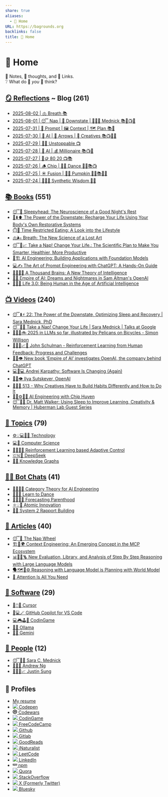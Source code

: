 ```yaml
---
share: true
aliases:
  - 🏡 Home
URL: https://bagrounds.org
backlinks: false
title: 🏡 Home
---
```

# 🏡 Home  
📑 Notes, 💭 thoughts, and 🔗 Links.  
❔ What do 🫵 _you_ 🤔 think?  
  
## [🪞 Reflections](./reflections/index.md) ~ Blog (261)  
- [2025-08-02 | 🫁 Breath 📚](./reflections/2025-08-02.md)  
- [2025-08-01 | 😴 Nap | 🔋 Downstate | 👩🏼‍🔬 Mednick 📚📄📺👥](./reflections/2025-08-01.md)  
- [2025-07-31 | 💬 Prompt | 🖼️ Context | 🗺️ Plan 📚📄](./reflections/2025-07-31.md)  
- [2025-07-30 | 🤖 AI | 🏹 Arrows | 🫟 Creatives 📚📺🤖💬](./reflections/2025-07-30.md)  
- [2025-07-29 | 🚫🛑 Unstoppable 📺](./reflections/2025-07-29.md)  
- [2025-07-28 | 🤖 AI | 💰 Millionaire 📚📺📄](./reflections/2025-07-28.md)  
- [2025-07-27 | 🤏🪙 80 20 📺📚](./reflections/2025-07-27.md)  
- [2025-07-26 | 🪵 Chip | 💃🏼 Dance 🤖💬📚📺](./reflections/2025-07-26.md)  
- [2025-07-25 | ☀️ Fusion | 🍑🎃 Pumpkin 🤖💬📚👶🏼](./reflections/2025-07-25.md)  
- [2025-07-24 | 🤖🧙‍♂️ Synthetic Wisdom 🤖💬](./reflections/2025-07-24.md)  
  
  
## [📚 Books](./books/index.md) (551)  
- [😴🧠 Sleepyhead: The Neuroscience of a Good Night's Rest](./books/sleepyhead-the-neuroscience-of-a-good-nights-rest.md)  
- [🔋⬇️⬆️ The Power of the Downstate: Recharge Your Life Using Your Body's Own Restorative Systems](./books/the-power-of-the-downstate-recharge-your-life-using-your-bodys-own-restorative-systems.md)  
- [⏱️🍎 Time Restricted Eating: A Look into the Lifestyle](./books/time-restricted-eating-a-look-into-the-lifestyle.md)  
- [🫁🌬️ Breath: The New Science of a Lost Art](./books/breath-the-new-science-of-a-lost-art.md)  
- [😴🧠📈 Take a Nap! Change Your Life.: The Scientific Plan to Make You Smarter, Healthier, More Productive](./books/take-a-nap-change-your-life-the-scientific-plan-to-make-you-smarter-healthier-more-productive.md)  
- [🤖🏗️ AI Engineering: Building Applications with Foundation Models](./books/ai-engineering-building-applications-with-foundation-models.md)  
- [💻✍️ The Art of Prompt Engineering with ChatGPT: A Hands-On Guide](./books/the-art-of-prompt-engineering-with-chatgpt-a-hands-on-guide.md)  
- [🧠🧠🧠🧠 A Thousand Brains: A New Theory of Intelligence](./books/a-thousand-brains.md)  
- [🤖👑 Empire of AI: Dreams and Nightmares in Sam Altman's OpenAI](./books/empire-of-ai-dreams-and-nightmares-in-sam-altmans-openai.md)  
- [🧬👥💾 Life 3.0: Being Human in the Age of Artificial Intelligence](./books/life-3-0.md)  
  
  
## [📺 Videos](./videos/index.md) (240)  
- [😴⬇️⚡ 22: The Power of the Downstate, Optimizing Sleep and Recovery | Sara Mednick, PhD](./videos/22-the-power-of-the-downstate-optimizing-sleep-and-recovery-sara-mednick-phd.md)  
- [😴🔄✨ Take a Nap! Change Your Life | Sara Mednick | Talks at Google](./videos/take-a-nap-change-your-life-sara-mednick-talks-at-google.md)  
- [🤖📅🦢🚲 2025 in LLMs so far, illustrated by Pelicans on Bicycles - Simon Willison](./videos/2025-in-llms-so-far-illustrated-by-pelicans-on-bicycles-simon-willison.md)  
- [🤖🧑‍💻📈🚧 John Schulman - Reinforcement Learning from Human Feedback: Progress and Challenges](./videos/john-schulman-reinforcement-learning-from-human-feedback-progress-and-challenges.md)  
- [🤖🏢👁️ New book ‘Empire of AI’ investigates OpenAI, the company behind ChatGPT](./videos/new-book-empire-of-ai-investigates-openai-the-company-behind-chatgpt.md)  
- [💻🔄💻 Andrej Karpathy: Software Is Changing (Again)](./videos/andrej-karpathy-software-is-changing-again.md)  
- [🤖🧠👁️ Ilya Sutskever, OpenAI](./videos/ilya-sutskever-openai.md)  
- [🎨🧱🔄 513 - Why Creatives Have to Build Habits Differently and How to Do It](./videos/513-why-creatives-have-to-build-habits-differently-and-how-to-do-it.md)  
- [🤖🧠⚙️👩‍💻 AI Engineering with Chip Huyen](./videos/ai-engineering-with-chip-huyen.md)  
- [😴🧠💡 Dr. Matt Walker: Using Sleep to Improve Learning, Creativity & Memory | Huberman Lab Guest Series](./videos/dr-matt-walker-using-sleep-to-improve-learning-creativity-and-memory-huberman-lab-guest-series.md)  
  
  
## [🌌 Topics](./topics/index.md) (79)  
- [⚙️💡💻🤖📡 Technology](./topics/technology.md)  
- [💻🔬 Computer Science](./topics/computer-science.md)  
- [🤖🔄🧠💪 Reinforcement Learning based Adaptive Control](./topics/reinforcement-learning-based-adaptive-control.md)  
- [🇨🇳🤖 DeepSeek](./topics/deepseek.md)  
- [🧠🌐 Knowledge Graphs](./topics/knowledge-graphs.md)  
  
  
## [🤖💬 Bot Chats](./bot-chats/index.md) (41)  
- [📐🔗🤖🧠 Category Theory for AI Engineering](./bot-chats/category-theory-for-ai-engineering.md)  
- [💃🕺🎶 Learn to Dance](./bot-chats/learn-to-dance.md)  
- [🤰⏰👶🔮 Forecasting Parenthood](./bot-chats/forecasting-parenthood.md)  
- [⚛️💡🚀 Atomic Innovation](./bot-chats/atomic-innovation.md)  
- [🧠🤝 System 2 Rapport Building](./bot-chats/system-2-rapport-building.md)  
  
  
## [📄  Articles](./articles/index.md) (40)  
- [😴🎡 The Nap Wheel](./articles/the-nap-wheel.md)  
- [🏗️🧩🌍 Context Engineering: An Emerging Concept in the MCP Ecosystem](./articles/context-engineering-an-emerging-concept-in-the-mcp-ecosystem.md)  
- [📊🔎🤖🪜 New Evaluation, Library, and Analysis of Step By Step Reasoning with Large Language Models](./articles/new-evaluation-library-and-analysis-of-step-by-step-reasoning-with-large-language-models.md)  
- [🗣️🗺️🤖⚙️ Reasoning with Language Model is Planning with World Model](./articles/reasoning-with-language-model-is-planning-with-world-model.md)  
- [👀 Attention Is All You Need](./articles/attention-is-all-you-need.md)  
  
  
## [💾 Software](./software/index.md) (29)  
- [🤖🖱️📍 Cursor](./software/cursor.md)  
- [🤖💻🪄 GitHub Copilot for VS Code](./software/github-copilot-for-vs-code.md)  
- [💻🎮🕹️🧠 CodinGame](./software/codingame.md)  
- [🦙💬 Ollama](./software/ollama.md)  
- [🤖♊ Gemini](./software/gemini.md)  
  
  
## [👥 People](./people/index.md) (12)  
- [😴🧠🌃 Sara C. Mednick](./people/sara-c-mednick.md)  
- [👨‍🏫🤖 Andrew Ng](./people/andrew-ng.md)  
- [🧠👨‍🎓📈 Justin Sung](./people/justin-sung.md)  
  
  
## 🔗 Profiles  
- [My resume](./topics/my-resume.md)  
- <a href="http://codepen.io/bagrounds"><img style="height:1em; margin:0;" src="https://simpleicons.org/icons/codepen.svg"/> Codepen</a>  
- <a href="http://www.codewars.com/users/bagrounds"><img style="height:1em; margin:0;" src="https://raw.githubusercontent.com/bagrounds/icons/master/codewars.svg"/> Codewars</a>  
- <a href="https://www.codingame.com/profile/0d172b10ecb72b81c2bb2646e8be9d8a8930706"><img style="height:1em; margin:0;" src="https://simpleicons.org/icons/codingame.svg"/> CodinGame</a>  
- <a href="http://freecodecamp.com/bagrounds"><img style="height:1em; margin:0;" src="https://simpleicons.org/icons/freecodecamp.svg"/> FreeCodeCamp</a>  
- <a href="https://github.com/bagrounds"><img style="height:1em; margin:0;" src="https://simpleicons.org/icons/github.svg"/> Github</a>  
- <a href="http://gitlab.com/bagrounds"><img style="height:1em; margin:0;" src="https://simpleicons.org/icons/gitlab.svg"/> Gitlab</a>  
- <a href="http://goodreads.com/bagrounds"><img style="height:1em; margin:0;" src="https://simpleicons.org/icons/goodreads.svg"/> GoodReads</a>  
- <a href="https://www.inaturalist.org/people/8822063"><img style="height:1em; margin:0;" src="https://static.inaturalist.org/wiki_page_attachments/3154-original.png"/> iNaturalist</a>  
- <a href="https://leetcode.com/u/bagrounds"><img style="height:1em; margin:0;" src="https://simpleicons.org/icons/leetcode.svg"/> LeetCode</a>  
- <a href="https://linkedin.com/in/bagrounds"><img style="height:1em; margin:0;" src="https://simpleicons.org/icons/linkedin.svg"/> LinkedIn</a>  
- <a href="http://www.npmjs.com/~bagrounds"><img style="height:1em; margin:0;" src="https://raw.githubusercontent.com/bagrounds/icons/master/npm.svg"/> npm</a>  
- <a href="https://www.quora.com/profile/Bryan-Grounds"><img style="height:1em; margin:0;" src="https://simpleicons.org/icons/quora.svg"/> Quora</a>  
- <a href="http://stackoverflow.com/users/2081363/bagrounds"><img style="height:1em; margin:0;" src="https://simpleicons.org/icons/stackoverflow.svg"/> StackOverflow</a>  
- <a href="https://twitter.com/bagrounds"><img style="height:1em; margin:0;" src="https://simpleicons.org/icons/x.svg"/> X (Formerly Twitter)</a>  
- <a href="https://bsky.app/profile/bagrounds.bsky.social"><img style="height:1em; margin:0;" src="https://simpleicons.org/icons/bluesky.svg"/> Bluesky</a>  
